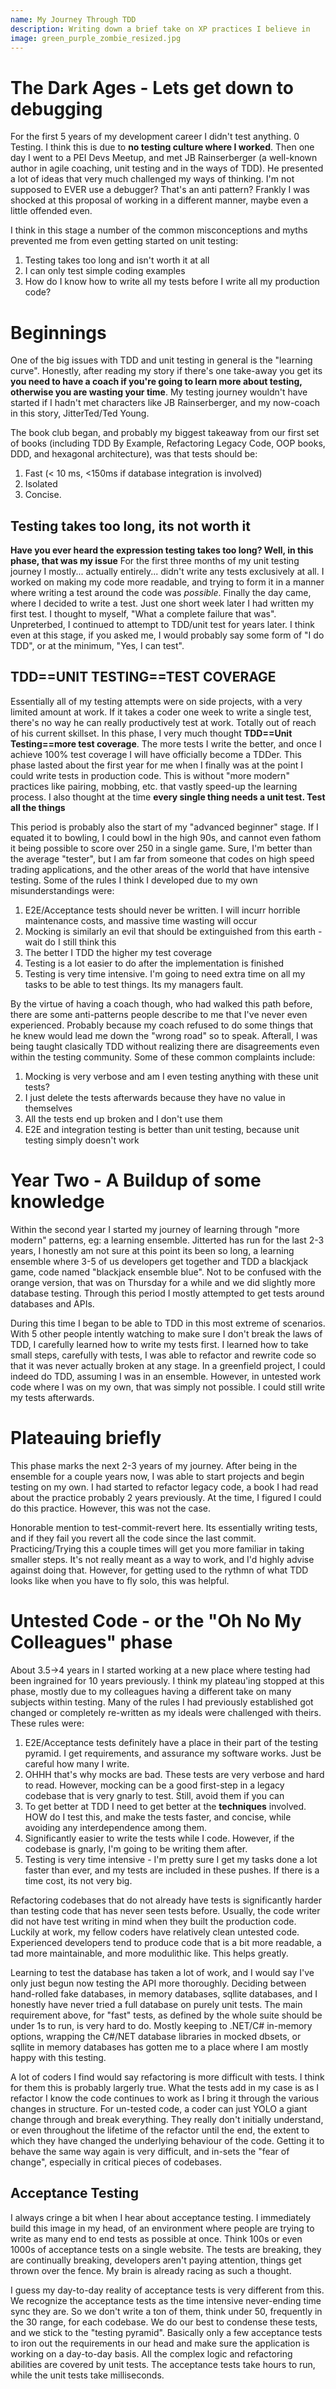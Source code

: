 ```yaml
---
name: My Journey Through TDD
description: Writing down a brief take on XP practices I believe in
image: green_purple_zombie_resized.jpg
---
```


# The Dark Ages - Lets get down to debugging

For the first 5 years of my development career I didn't test anything. 0 Testing. I think this is due to **no testing culture where I worked**.
Then one day I went to a PEI Devs Meetup, and met JB Rainserberger (a well-known author in agile coaching, unit testing and in the ways of TDD).
He presented a lot of ideas that very much challenged my ways of thinking. I'm not supposed to EVER use a debugger? That's an anti pattern?
Frankly I was shocked at this proposal of working in a different manner, maybe even a little offended even.

I think in this stage a number of the common misconceptions and myths prevented me from even getting started on unit testing:
1. Testing takes too long and isn't worth it at all
2. I can only test simple coding examples
3. How do I know how to write all my tests before I write all my production code?

# Beginnings    

One of the big issues with TDD and unit testing in general is the "learning curve". Honestly, after reading my story if there's one take-away you
get its **you need to have a coach if you're going to learn more about testing, otherwise you are wasting your time**. My testing journey wouldn't 
have started if I hadn't met characters like JB Rainserberger, and my now-coach in this story, JitterTed/Ted Young.

The book club began, and probably my biggest takeaway from our first set of books (including TDD By Example, Refactoring Legacy Code, OOP books, DDD,
and hexagonal architecture), was that tests should be:

1. Fast (< 10 ms, <150ms if database integration is involved)  
2. Isolated
3. Concise.

## Testing takes too long, its not worth it

**Have you ever heard the expression testing takes too long? Well, in this phase, that was my issue** For the first three months of my unit 
testing journey I mostly... actually entirely... didn't write any tests exclusively at all. I worked on making my code more readable, and 
trying to form it in a manner where writing a test around the code was _possible_. Finally the day came,
where I decided to write a test. Just one short week later I had written my first test. I thought to myself, "What a complete failure that was".
Unpreterbed, I continued to attempt to TDD/unit test for years later. I think even at this stage, if you asked me, I would probably say some
form of "I do TDD", or at the minimum, "Yes, I can test".

## TDD==UNIT TESTING==TEST COVERAGE

Essentially all of my testing attempts were on side projects, with a very limited amount at work. If it takes a coder one week
to write a single test, there's no way he can really productively test at work. Totally out of reach of his current skillset. In this phase, I very
much thought **TDD==Unit Testing==more test coverage**. The more tests I write the better, and once I achieve 100% test coverage I will have officially
become a TDDer. This phase lasted about the first year for me when I finally was at the point I could write tests in production code. This is without "more modern" 
practices like pairing, mobbing, etc. that vastly speed-up the learning process. I also thought at the time **every single thing needs a unit test. Test
all the things**

This period is probably also the start of my "advanced beginner" stage. If I equated it to bowling, I could bowl in the high 90s, and cannot even
fathom it being possible to score over 250 in a single game. Sure, I'm better than the average "tester", but I am far from someone that codes
on high speed trading applications, and the other areas of the world that have intensive testing. Some of the rules I think I developed due to
my own misunderstandings were:

1. E2E/Acceptance tests should never be written. I will incurr horrible maintenance costs, and massive time wasting will occur
2. Mocking is similarly an evil that should be extinguished from this earth - wait do I still think this
3. The better I TDD the higher my test coverage
4. Testing is a lot easier to do after the implementation is finished
5. Testing is very time intensive. I'm going to need extra time on all my tasks to be able to test things. Its my managers fault.

By the virtue of having a coach though, who had walked this path before, there are some anti-patterns people describe to me that I've never
even experienced. Probably because my coach refused to do some things that he knew would lead me down the "wrong road" so to speak. Afterall,
I was being taught clasically TDD without realizing there are disagreements even within the testing community. Some of these common complaints
include:

1. Mocking is very verbose and am I even testing anything with these unit tests?
2. I just delete the tests afterwards because they have no value in themselves
3. All the tests end up broken and I don't use them
4. E2E and integration testing is better than unit testing, because unit testing simply doesn't work

# Year Two - A Buildup of some knowledge  

Within the second year I started my journey of learning through "more modern" patterns, eg: a learning ensemble. Jitterted has run for the
last 2-3 years, I honestly am not sure at this point its been so long, a learning ensemble where 3-5 of us developers get together and TDD 
a blackjack game, code named "blackjack ensemble blue". Not to be confused with the orange version, that was on Thursday for a while and we
did slightly more database testing. Through this period I mostly attempted to get tests around databases and APIs.

During this time I began to be able to TDD in this most extreme of scenarios. With 5 other people intently watching to make sure I don't break
the laws of TDD, I carefully learned how to write my tests first. I learned how to take small steps, carefully with tests, I was able to
refactor and rewrite code so that it was never actually broken at any stage. In a greenfield project, I could indeed do TDD, assuming I was in
an ensemble. However, in untested work code where I was on my own, that was simply not possible. I could still write my tests afterwards.

# Plateauing briefly

This phase marks the next 2-3 years of my journey. After being in the ensemble for a couple years now, I was able to start projects and begin
testing on my own. I had started to refactor legacy code, a book I had read about the practice probably 2 years previously. At the time, I figured
I could do this practice. However, this was not the case. 

Honorable mention to test-commit-revert here. Its essentially writing tests, and if they fail you revert all the code since
the last commit. Practicing/Trying this a couple times will get you more familiar in taking smaller steps. It's not really meant as a way to work, and
I'd highly advise against doing that. However, for getting used to the rythmn of what TDD looks like when you have to fly solo, this was
helpful.

# Untested Code - or the "Oh No My Colleagues" phase

About 3.5->4 years in I started working at a new place where testing had been ingrained for 10 years previously. I think my plateau'ing stopped
at this phase, mostly due to my colleagues having a different take on many subjects within testing. Many of the rules I had previously established
got changed or completely re-written as my ideals were challenged with theirs. These rules were:

1. E2E/Acceptance tests definitely have a place in their part of the testing pyramid. I get requirements, and assurance my software works. Just be careful how many I write.
2. OHHH that's why mocks are bad. These tests are very verbose and hard to read. However, mocking can be a good first-step in a legacy codebase
   that is very gnarly to test. Still, avoid them if you can
4. To get better at TDD I need to get better at the **techniques** involved. HOW do I test this, and make the tests faster, and concise, while avoiding any interdependence among them.
5. Significantly easier to write the tests while I code. However, if the codebase is gnarly, I'm going to be writing them after.
6. Testing is very time intensive - I'm pretty sure I get my tasks done a lot faster than ever, and my tests are included in these pushes.
   If there is a time cost, its not very big.

Refactoring codebases that do not already have tests is significantly harder than testing code that has never seen tests before. Usually,
the code writer did not have test writing in mind when they built the production code. Luckily at work, my fellow coders have relatively
clean untested code. Experienced developers tend to produce code that is a bit more readable, a tad more maintainable, and more modulithic
like. This helps greatly.

Learning to test the database has taken a lot of work, and I would say I've only just begun now testing the API more thoroughly. Deciding between
hand-rolled fake databases, in memory databases, sqllite databases, and I honestly have never tried a full database on purely unit tests.
The main requirement above, for "fast" tests, as defined by the whole suite should be under 1s to run, is very hard to do. Mostly keeping
to .NET/C# in-memory options, wrapping the C#/NET database libraries in mocked dbsets, or sqllite in memory databases has gotten me to a
place where I am mostly happy with this testing.

A lot of coders I find would say refactoring is more difficult with tests. I think for them this is probably largerly true. What the tests
add in my case is as I refactor I know the code continues to work as I bring it through the various changes in structure. For un-tested code,
a coder can just YOLO a giant change through and break everything. They really don't initially understand, or even throughout the lifetime of
the refactor until the end, the extent to which they have changed the underlying behaviour of the code. Getting it to behave the same way
again is very difficult, and in-sets the "fear of change", especially in critical pieces of codebases.

## Acceptance Testing

I always cringe a bit when I hear about acceptance testing. I immediately build this image in my head, of an environment where people are 
trying to write as many end to end tests as possible at once. Think 100s or even 1000s of acceptance tests on a single website. The tests are
breaking, they are continually breaking, developers aren't paying attention, things get thrown over the fence. My brain is already racing
as such a thought.

I guess my day-to-day reality of acceptance tests is very different from this. We recognize the acceptance tests as the time intensive
never-ending time sync they are. So we don't write a ton of them, think under 50, frequently in the 30 range, for each codebase. We do our
best to condense these tests, and we stick to the "testing pyramid". Basically only a few acceptance tests to iron out the requirements in
our head and make sure the application is working on a day-to-day basis. All the complex logic and refactoring abilities are covered by
unit tests. The acceptance tests take hours to run, while the unit tests take milliseconds.


